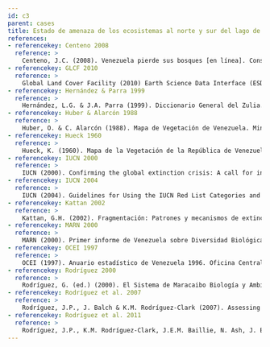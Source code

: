 ```yaml
---
id: c3
parent: cases
title: Estado de amenaza de los ecosistemas al norte y sur del lago de Maracaibo, Estado Zulia
references:
- referencekey: Centeno 2008
  reference: >
    Centeno, J.C. (2008). Venezuela pierde sus bosques [en línea]. Consultado el 18 may. 2008 en www.veneconomia.com Fundación Polar (1997). Diccionario de Historia de Venezuela. Caracas. Venezuela.
- referencekey: GLCF 2010
  reference: >
    Global Land Cover Facility (2010) Earth Science Data Interface (ESDI) [en línea]. Disponible en http://glcf.umiacs.umd.edu
- referencekey: Hernández & Parra 1999
  reference: >    
    Hernández, L.G. & J.A. Parra (1999). Diccionario General del Zulia. Tomo I. BOD: Maracaibo.
- referencekey: Huber & Alarcón 1988
  reference: >
    Huber, O. & C. Alarcón (1988). Mapa de Vegetación de Venezuela. Ministerio del Ambiente y los Recursos Naturales Renovables, The Nature Conservancy, Fundación Bioma: Caracas, Venezuela.
- referencekey: Hueck 1960
  reference: >
    Hueck, K. (1960). Mapa de la Vegetación de la República de Venezuela. Instituto Forestal Latinoamericano de Investigación y Capacitación: Mérida, Venezuela.
- referencekey: IUCN 2000
  reference: >
    IUCN (2000). Confirming the global extinction crisis: A call for international action as the most authoritative global assessment of species loss is released [en línea]. Consultado el 16 nov. 2002 en www.iucn.org/ redlist/2000/news.html
- referencekey: IUCN 2004
  reference: >
    IUCN (2004). Guidelines for Using the IUCN Red List Categories and Criteria. Standards and Petitions Subcommittee of the IUCN Red List Committee. The World Conservation Union (IUCN): Gland, Switzerland.
- referencekey: Kattan 2002
  reference: >
    Kattan, G.H. (2002). Fragmentación: Patrones y mecanismos de extinción de especies. Pp. 561-590. En: M.R. Guariguata & G.H. Kattan (eds.). Ecología y Conservación de Bosques Neotropicales. Ediciones LUR: Costa Rica.
- referencekey: MARN 2000
  reference: >
    MARN (2000). Primer informe de Venezuela sobre Diversidad Biológica. Oficina Nacional de Diversidad Biológica, Ministerio del Ambiente y de los Recursos Naturales: Caracas, Venezuela.
- referencekey: OCEI 1997
  reference: >
    OCEI (1997). Anuario estadístico de Venezuela 1996. Oficina Central de Estadística e Informática (OCEI): Caracas, Venezuela. Portillo, C. & M. Pietrangeli (2004). Directorio Ecológico y Natural EcoPortal [en línea]. Consultado el 8 abr. 2008 en www.ecoportal.net
- referencekey: Rodríguez 2000
  reference: >
    Rodríguez, G. (ed.) (2000). El Sistema de Maracaibo Biología y Ambiente. 2a ed. Instituto Venezolano de Investigaciones Científicas: Caracas, Venezuela.
- referencekey: Rodríguez et al. 2007
  reference: >
    Rodríguez, J.P., J. Balch & K.M. Rodríguez-Clark (2007). Assessing extinction risk in the absence of species-level data: quantitative criteria for terrestrial ecosystems. Biodiversity and Conservation, 16: 183-209.
- referencekey: Rodríguez et al. 2011
  reference: >
    Rodríguez, J.P., K.M. Rodríguez-Clark, J.E.M. Baillie, N. Ash, J. Benson, T. Boucher, C. Brown, N. Burgess, B. Collen, M. Jennings, D.A. Keith, E. Nicholson, C. Revenga, B. Reyers, M. Rouget, T. Smith, M. Spalding, A. Taber, M. Walpole, I. Zager & T. Zamin (2011). Establishing red list criteria for threatened ecosystems. Conservation Biology 25: [doi: 10.1111/j.1523 1739.2010.1598].
---
```

